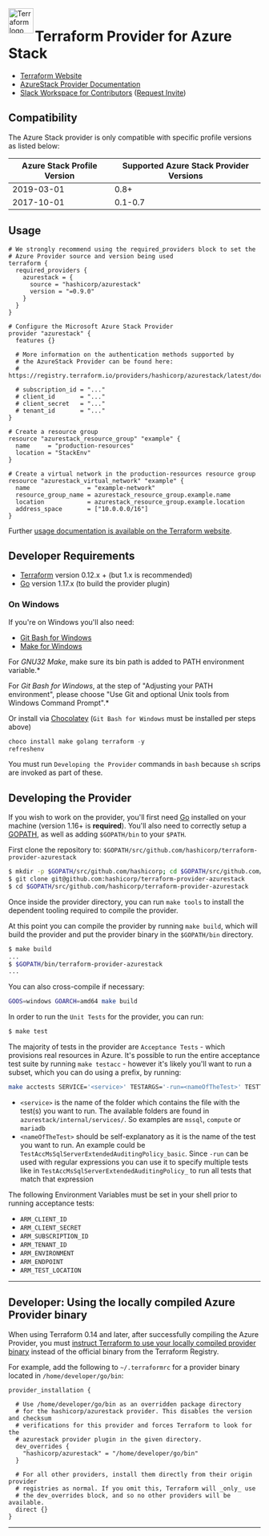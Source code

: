 <a href="https://terraform.io">
    <img src=".github/tf.png" alt="Terraform logo" title="Terraform" align="left" height="50" />
</a>

# Terraform Provider for Azure Stack

* [Terraform Website](https://www.terraform.io)
* [AzureStack Provider Documentation](https://registry.terraform.io/providers/hashicorp/azurestack/latest/docs)
* [Slack Workspace for Contributors](https://terraform-azure.slack.com) ([Request Invite](https://join.slack.com/t/terraform-azure/shared_invite/enQtNDMzNjQ5NzcxMDc3LWNiY2ZhNThhNDgzNmY0MTM0N2MwZjE4ZGU0MjcxYjUyMzRmN2E5NjZhZmQ0ZTA1OTExMGNjYzA4ZDkwZDYxNDE))


## Compatibility

The Azure Stack provider is only compatible with specific profile versions as listed below:

| Azure Stack Profile Version | Supported Azure Stack Provider Versions |
| --------------------------- | --------------------------------------- |
| 2019-03-01                  | 0.8+                                    |
| 2017-10-01                  | 0.1-0.7                                 |

## Usage

```hcl
# We strongly recommend using the required_providers block to set the
# Azure Provider source and version being used
terraform {
  required_providers {
    azurestack = {
      source = "hashicorp/azurestack"
      version = "=0.9.0"
    }
  }
}

# Configure the Microsoft Azure Stack Provider
provider "azurestack" {
  features {}

  # More information on the authentication methods supported by
  # the AzureStack Provider can be found here:
  # https://registry.terraform.io/providers/hashicorp/azurestack/latest/docs

  # subscription_id = "..."
  # client_id       = "..."
  # client_secret   = "..."
  # tenant_id       = "..."
}

# Create a resource group
resource "azurestack_resource_group" "example" {
  name     = "production-resources"
  location = "StackEnv"
}

# Create a virtual network in the production-resources resource group
resource "azurestack_virtual_network" "example" {
  name                = "example-network"
  resource_group_name = azurestack_resource_group.example.name
  location            = azurestack_resource_group.example.location
  address_space       = ["10.0.0.0/16"]
}
```

Further [usage documentation is available on the Terraform website](https://registry.terraform.io/providers/hashicorp/azurestack/latest/docs).

## Developer Requirements

* [Terraform](https://www.terraform.io/downloads.html) version 0.12.x + (but 1.x is recommended)
* [Go](https://golang.org/doc/install) version 1.17.x (to build the provider plugin)

### On Windows

If you're on Windows you'll also need:
* [Git Bash for Windows](https://git-scm.com/download/win)
* [Make for Windows](http://gnuwin32.sourceforge.net/packages/make.htm)

For *GNU32 Make*, make sure its bin path is added to PATH environment variable.*

For *Git Bash for Windows*, at the step of "Adjusting your PATH environment", please choose "Use Git and optional Unix tools from Windows Command Prompt".*

Or install via [Chocolatey](https://chocolatey.org/install) (`Git Bash for Windows` must be installed per steps above)

```powershell
choco install make golang terraform -y
refreshenv
```

You must run `Developing the Provider` commands in `bash` because `sh` scrips are invoked as part of these.

## Developing the Provider

If you wish to work on the provider, you'll first need [Go](http://www.golang.org) installed on your machine (version 1.16+ is **required**). You'll also need to correctly setup a [GOPATH](http://golang.org/doc/code.html#GOPATH), as well as adding `$GOPATH/bin` to your `$PATH`.

First clone the repository to: `$GOPATH/src/github.com/hashicorp/terraform-provider-azurestack`

```sh
$ mkdir -p $GOPATH/src/github.com/hashicorp; cd $GOPATH/src/github.com/hashicorp
$ git clone git@github.com:hashicorp/terraform-provider-azurestack
$ cd $GOPATH/src/github.com/hashicorp/terraform-provider-azurestack
```

Once inside the provider directory, you can run `make tools` to install the dependent tooling required to compile the provider.

At this point you can compile the provider by running `make build`, which will build the provider and put the provider binary in the `$GOPATH/bin` directory.

```sh
$ make build
...
$ $GOPATH/bin/terraform-provider-azurestack
...
```

You can also cross-compile if necessary:

```sh
GOOS=windows GOARCH=amd64 make build
```

In order to run the `Unit Tests` for the provider, you can run:

```sh
$ make test
```

The majority of tests in the provider are `Acceptance Tests` - which provisions real resources in Azure. It's possible to run the entire acceptance test suite by running `make testacc` - however it's likely you'll want to run a subset, which you can do using a prefix, by running:

```sh
make acctests SERVICE='<service>' TESTARGS='-run=<nameOfTheTest>' TESTTIMEOUT='60m'
```

* `<service>` is the name of the folder which contains the file with the test(s) you want to run. The available folders are found in `azurestack/internal/services/`. So examples are `mssql`, `compute` or `mariadb`
* `<nameOfTheTest>` should be self-explanatory as it is the name of the test you want to run. An example could be `TestAccMsSqlServerExtendedAuditingPolicy_basic`. Since `-run` can be used with regular expressions you can use it to specify multiple tests like in `TestAccMsSqlServerExtendedAuditingPolicy_` to run all tests that match that expression

The following Environment Variables must be set in your shell prior to running acceptance tests:

- `ARM_CLIENT_ID`
- `ARM_CLIENT_SECRET`
- `ARM_SUBSCRIPTION_ID`
- `ARM_TENANT_ID`
- `ARM_ENVIRONMENT`
- `ARM_ENDPOINT`
- `ARM_TEST_LOCATION`

---

## Developer: Using the locally compiled Azure Provider binary

When using Terraform 0.14 and later, after successfully compiling the Azure Provider, you must [instruct Terraform to use your locally compiled provider binary](https://www.terraform.io/docs/commands/cli-config.html#development-overrides-for-provider-developers) instead of the official binary from the Terraform Registry.

For example, add the following to `~/.terraformrc` for a provider binary located in `/home/developer/go/bin`:

```hcl
provider_installation {

  # Use /home/developer/go/bin as an overridden package directory
  # for the hashicorp/azurestack provider. This disables the version and checksum
  # verifications for this provider and forces Terraform to look for the
  # azurestack provider plugin in the given directory.
  dev_overrides {
    "hashicorp/azurestack" = "/home/developer/go/bin"
  }

  # For all other providers, install them directly from their origin provider
  # registries as normal. If you omit this, Terraform will _only_ use
  # the dev_overrides block, and so no other providers will be available.
  direct {}
}
```

---
